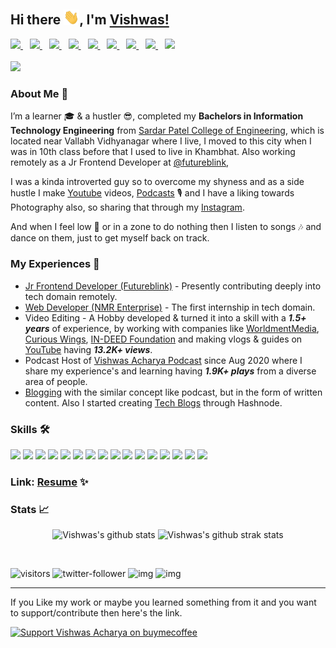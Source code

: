 ## Hi there <img src="https://github.com/vishwasracharya/Personal-Assets/blob/main/gif/Hi.gif" width="25">, I'm [Vishwas!](https://vishwasracharya.herokuapp.com/) 

  <a href="https://twitter.com/vishwasracharya">
    <img width="30px" src="https://www.vectorlogo.zone/logos/twitter/twitter-official.svg" />
  </a>&ensp;
  <a href="https://www.linkedin.com/in/vishwasracharya">
    <img width="30px" src="https://www.vectorlogo.zone/logos/linkedin/linkedin-icon.svg" />
  </a>&ensp;
  <a href="https://vishwasacharya.herokuapp.com">
    <img width="30px" src="https://img.icons8.com/fluency/48/000000/domain.png" />
  </a>&ensp;
  <a href="https://www.instagram.com/vishwasracharya">
    <img width="30px" src="https://www.vectorlogo.zone/logos/instagram/instagram-icon.svg" />
  </a>&ensp;
  <a href="https://t.me/vishwasacharya">
    <img width="30px" src="https://www.vectorlogo.zone/logos/telegram/telegram-icon.svg" />
  </a>&ensp;
  <a href="https://vishwasacharya.blogspot.com">
    <img width="30px" src="https://img.icons8.com/color/48/000000/blogger.png" />
  </a>&ensp;
  <a href="https://youtube.com/c/VishwasAcharya">
    <img width="30px" src="https://www.vectorlogo.zone/logos/youtube/youtube-icon.svg" />
  </a>&ensp;
  <a href="https://snapchat.com/add/vishwasracharya">
    <img width="30px" src="https://www.vectorlogo.zone/logos/snapchat/snapchat-icon.svg" />
  </a>&ensp;
  <a href="https://facebook.com/vishwasracharya">
    <img width="30px" src="https://www.vectorlogo.zone/logos/facebook/facebook-icon.svg" />
  </a>
<br/>
<br/>
<!-- <img src="https://github.com/vishwasracharya/Personal-Assets/blob/main/Vishwas%20LinkedIn%20Banner%20-%20No%20Photo.png" /> -->
<img src="https://activity-graph.herokuapp.com/graph?username=vishwasracharya&bg_color=0f2d3d&color=1cadfb&line=1cadfb&point=1cadfb&area=true&hide_border=true">

### About Me 🚀
<p>I’m a learner 🎓 & a hustler 😎, completed my <strong>Bachelors in Information Technology Engineering</strong> from <a href="https://spec.edu.in">Sardar Patel College of Engineering</a>, which is located near Vallabh Vidhyanagar where I live, I moved to this city when I was in 10th class before that I used to live in Khambhat. Also working remotely as a Jr Frontend Developer at <a href="https://futureblink.com/">@futureblink</a>,</p>
<p>I was a kinda introverted guy so to overcome my shyness and as a side hustle I make <a href="https://youtube.com/c/VishwasAcharya">Youtube</a> videos, <a href="https://open.spotify.com/show/7DQt4atsshjsEG0Am49lHr?si=ii3DcV4JQT2CxOJWWidZKg&utm_source=copy-link">Podcasts</a> 🎙 and I have a liking towards Photography also, so sharing that through my <a href="https://instagram.com/vishwasracharya">Instagram</a>.</p>
<p>And when I feel low 🥱 or in a zone to do nothing then I listen to songs 🎶 and dance on them, just to get myself back on track.</p>

### My Experiences 🙌
- [Jr Frontend Developer (Futureblink)](https://futureblink.com) - Presently contributing deeply into tech domain remotely.
- [Web Developer (NMR Enterprise)](http://nmrenterprise.com) - The first internship in tech domain.
- Video Editing - A Hobby developed & turned it into a skill with a <strong><em>1.5+ years</em></strong> of experience, by working with companies like [WorldmentMedia](http://worldmentmedia.com), [Curious Wings](https://curiouswings.ml), [IN-DEED Foundation](https://indeedfoundation.org) and making vlogs & guides on [YouTube](https://youtube.com/c/VishwasAcharya) having <strong><em>13.2K+ views</em></strong>.
- Podcast Host of [Vishwas Acharya Podcast](https://open.spotify.com/show/7DQt4atsshjsEG0Am49lHr) since Aug 2020 where I share my experience's and learning having <strong><em>1.9K+ plays</em></strong> from a diverse area of people.
- [Blogging](https://vishwasacharya.herokuapp.com/blog) with the similar concept like podcast, but in the form of written content. Also I started creating [Tech Blogs](https://vishwasacharya.hashnode.dev/) through Hashnode.

### Skills 🛠

<img src="https://img.shields.io/badge/HTML5-E34F26?style=for-the-badge&logo=html5&logoColor=white" /> <img src="https://img.shields.io/badge/CSS3-1572B6?style=for-the-badge&logo=css3&logoColor=white" /> <img src="https://img.shields.io/badge/Sass-CC6699?style=for-the-badge&logo=sass&logoColor=white" /> <img src="https://img.shields.io/badge/JavaScript-F7DF1E?style=for-the-badge&logo=javascript&logoColor=black" /> <img src="https://img.shields.io/badge/Node.js-43853D?style=for-the-badge&logo=node.js&logoColor=white" /> <img src="https://img.shields.io/badge/Express.js-404D59?style=for-the-badge" /> <img src="https://img.shields.io/badge/MongoDB-4EA94B?style=for-the-badge&logo=mongodb&logoColor=white" /> <img src="https://img.shields.io/badge/Java-ED8B00?style=for-the-badge&logo=java&logoColor=white" /> <img src="https://img.shields.io/badge/React-20232A?style=for-the-badge&logo=react&logoColor=61DAFB" /> <img src="https://img.shields.io/badge/Bootstrap-563D7C?style=for-the-badge&logo=bootstrap&logoColor=white" /> <img src="https://img.shields.io/badge/Heroku-430098?style=for-the-badge&logo=heroku&logoColor=white" /> <img src="https://img.shields.io/badge/git-%23F05033.svg?style=for-the-badge&logo=git&logoColor=white" /> <img src="https://img.shields.io/badge/github-%23121011.svg?style=for-the-badge&logo=github&logoColor=white" /> <img src="https://img.shields.io/badge/bitbucket-%230047B3.svg?style=for-the-badge&logo=bitbucket&logoColor=white" /> <img src="https://img.shields.io/badge/GULP-%23CF4647.svg?style=for-the-badge&logo=gulp&logoColor=white" /> <img src="https://img.shields.io/badge/redis-%23DD0031.svg?&style=for-the-badge&logo=redis&logoColor=white" />

### Link: [Resume](https://drive.google.com/file/d/1lY7d7qFN2LKdmO_mW7yrjgfW_aHk5zPM/view?usp=sharing) ✨

### Stats 📈
<p align="center">
<!-- <img width="48%" src="https://github-readme-stats.herokuapp.app/api?username=vishwasracharya&show_icons=true&hide_border=true&theme=tokyonight" alt="Vishwas's github stats" /> -->
<img width="48%" src="https://github-readme-stats.vercel.app/api?username=vishwasracharya&theme=tokyonight&hide_border=true" alt="Vishwas's github stats" />
<img width="48%" src="https://github-readme-streak-stats.herokuapp.com/?user=vishwasracharya&hide_border=true&theme=tokyonight" alt="Vishwas's github strak stats" />
</p>
<br/>

<!-- ![Most Used Languages](https://github-readme-stats.vercel.app/api/top-langs/?username=vishwasracharya) -->
![visitors](https://visitor-badge.laobi.icu/badge?page_id=vishwasracharya.vishwasracharya)
![twitter-follower](https://img.shields.io/twitter/follow/vishwasracharya?style=social) 
![img](https://img.shields.io/youtube/channel/subscribers/UCAaleCudmPAqObY22TsRxng?label=YouTube%20Subscribers&style=social) 
![img](https://img.shields.io/youtube/channel/views/UCAaleCudmPAqObY22TsRxng?label=Total%20views%20on%20my%20YouTube%20Channel&style=social) 

<hr>
<p>If you Like my work or maybe you learned something from it and you want to support/contribute then here's the link.</p>
<a href='https://www.buymeacoffee.com/vishwasacharya' target='_blank'><img height='36' style='border:0px;width:100px;height:30px;' src='https://cdn.buymeacoffee.com/buttons/v2/default-yellow.png' border='0' alt='Support Vishwas Acharya on buymecoffee' /></a>


